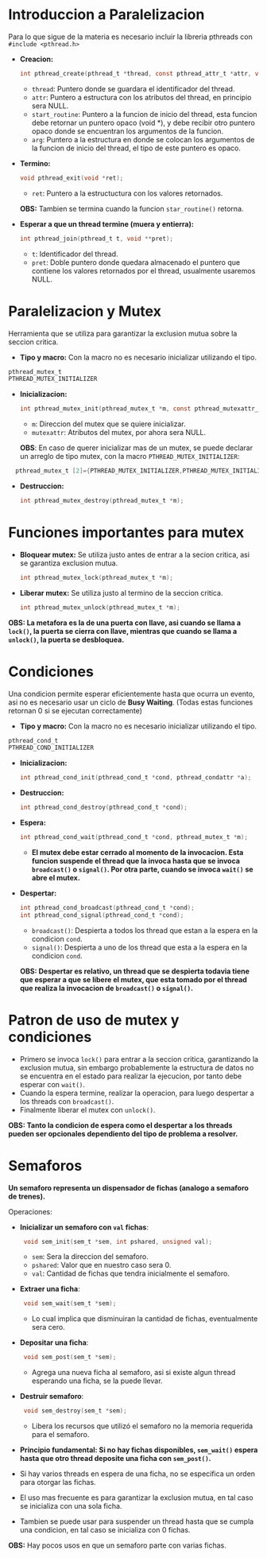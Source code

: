 # Introduccion a Paralelizacion
Para lo que sigue de la materia es necesario incluir la libreria pthreads con `#include <pthread.h>`
* **Creacion:**
    ```c
  int pthread_create(pthread_t *thread, const pthread_attr_t *attr, void *(*start_routine) (void *), void *arg);
  ```
  * `thread`: Puntero donde se guardara el identificador del thread.
  * `attr`: Puntero a estructura con los atributos del thread, en principio sera NULL.
  * `start_routine`: Puntero a la funcion de inicio del thread, esta funcion debe retornar un puntero opaco (void *), y debe recibir otro puntero opaco donde se encuentran los argumentos de la funcion.
  * `arg`: Puntero a la estructura en donde se colocan los argumentos de la funcion de inicio del thread, el tipo de este puntero es opaco.
* **Termino:**
    ```c
  void pthread_exit(void *ret);
  ```
  * `ret`: Puntero a la estructuctura con los valores retornados.
  
  **OBS:** Tambien se termina cuando la funcion `star_routine()` retorna.

* **Esperar a que un thread termine (muera y entierra):**
  ```c
  int pthread_join(pthread_t t, void **pret);
  ```
  * `t`: Identificador del thread.
  * `pret`: Doble puntero donde quedara almacenado el puntero que contiene los valores retornados por el thread, usualmente usaremos NULL.


# Paralelizacion y Mutex
Herramienta que se utiliza para garantizar la exclusion mutua sobre la seccion critica.

* **Tipo y macro:** Con la macro no es necesario inicializar utilizando el tipo.
 ```c
 pthread_mutex_t
 PTHREAD_MUTEX_INITIALIZER
 ```

* **Inicializacion:**
  ```c
  int pthread_mutex_init(pthread_mutex_t *m, const pthread_mutexattr_t mutexattr);
  ```
  * `m`: Direccion del mutex que se quiere inicializar.
  * `mutexattr`: Atributos del mutex, por ahora sera NULL.
  
  **OBS**: En caso de querer inicializar mas de un mutex, se puede declarar un arreglo de tipo mutex, con la macro `PTHREAD_MUTEX_INITIALIZER`:
```c
  pthread_mutex_t [2]={PTHREAD_MUTEX_INITIALIZER,PTHREAD_MUTEX_INITIALIZER}; 
 ```

* **Destruccion:**
  ```c
  int pthread_mutex_destroy(pthread_mutex_t *m);
  ```


# Funciones importantes para mutex

* **Bloquear mutex:** Se utiliza justo antes de entrar a la secion critica, asi se garantiza exclusion mutua.
  ```c
  int pthread_mutex_lock(pthread_mutex_t *m);
  ```
* **Liberar mutex:** Se utiliza justo al termino de la seccion critica.
  ```c
  int pthread_mutex_unlock(pthread_mutex_t *m);
  ```
**OBS: La metafora es la de una puerta con llave, asi cuando se llama a `lock()`, la puerta se cierra con llave, mientras que cuando se llama a `unlock()`, la puerta se desbloquea.**


# Condiciones
Una condicion permite esperar eficientemente hasta que ocurra un evento, asi no es necesario usar un ciclo de **Busy Waiting**. (Todas estas funciones retornan 0 si se ejecutan correctamente)

* **Tipo y macro:** Con la macro no es necesario inicializar utilizando el tipo.
 ```c
pthread_cond_t
PTHREAD_COND_INITIALIZER
 ```
* **Inicializacion:**
  ```c
  int pthread_cond_init(pthread_cond_t *cond, pthread_condattr *a);
  ```
* **Destruccion:**
  ```c
  int pthread_cond_destroy(pthread_cond_t *cond);
  ```
* **Espera:**
  ```c
  int pthread_cond_wait(pthread_cond_t *cond, pthread_mutex_t *m);
  ```
  * **El mutex debe estar cerrado al momento de la invocacion. Esta funcion suspende el thread que la invoca hasta que se invoca `broadcast()` o `signal()`. Por otra parte, cuando se invoca `wait()` se abre el mutex.**

* **Despertar:**
  ```c
  int pthread_cond_broadcast(pthread_cond_t *cond);
  int pthread_cond_signal(pthread_cond_t *cond);
  ```
  * `broadcast()`: Despierta a todos los thread que estan a la espera en la condicion `cond`.
  * `signal()`: Despierta a uno de los thread que esta a la espera en la condicion `cond`.


  **OBS: Despertar es relativo, un thread que se despierta todavia tiene que esperar a que se libere el mutex, que esta tomado por el thread que realiza la invocacion de `broadcast()` o `signal()`.**


# Patron de uso de mutex y condiciones
* Primero se invoca `lock()` para entrar a la seccion critica, garantizando la exclusion mutua, sin embargo probablemente la estructura de datos no se encuentra en el estado para realizar la ejecucion, por tanto debe esperar con `wait()`.
* Cuando la espera termine, realizar la operacion, para luego despertar a los threads con `broadcast()`.
* Finalmente liberar el mutex con `unlock()`.
  
**OBS: Tanto la condicion de espera como el despertar a los threads pueden ser opcionales dependiento del tipo de problema a resolver.**


# Semaforos
**Un semaforo representa un dispensador de fichas (analogo a semaforo de trenes).**

Operaciones:
* **Inicializar un semaforo con `val` fichas**:

  ```c
   void sem_init(sem_t *sem, int pshared, unsigned val);
   ```
  * `sem`: Sera la direccion del semaforo.
  * `pshared`: Valor que en nuestro caso sera 0.
  * `val`: Cantidad de fichas que tendra inicialmente el semaforo.

* **Extraer una ficha**:
  ```c
   void sem_wait(sem_t *sem);
   ```
   * Lo cual implica que disminuiran la cantidad de fichas, eventualmente sera cero.

* **Depositar una ficha**:
  ```c
   void sem_post(sem_t *sem);
   ```
   * Agrega una nueva ficha al semaforo, asi si existe algun thread esperando una ficha, se la puede llevar.

* **Destruir semaforo**:
  ```c
   void sem_destroy(sem_t *sem);
   ```
   * Libera los recursos que utilizó el semaforo no la memoria requerida para el semaforo.
  
* **Principio fundamental: Si no hay fichas disponibles, `sem_wait()` espera hasta que otro thread deposite una ficha con `sem_post()`.**
* Si hay varios threads en espera de una ficha, no se especifica un orden para otorgar las fichas.
* El uso mas frecuente es para garantizar la exclusion mutua, en tal caso se inicializa con una sola ficha.
* Tambien se puede usar para suspender un thread hasta que se cumpla una condicion, en tal caso se inicializa con 0 fichas.

**OBS:** Hay pocos usos en que un semaforo parte con varias fichas.